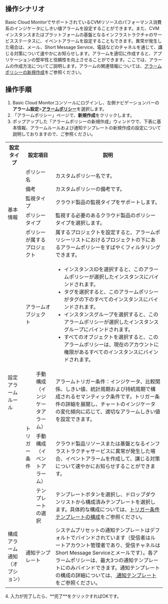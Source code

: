 ## 操作シナリオ
Basic Cloud MonitorでサポートされているCVMリソースのパフォーマンス消費系のインジケータにしきい値アラームを設定することができます。また、CVMインスタンスまたはプラットフォームの基盤となるインフラストラクチャのサービスステータスに、イベントアラームを設定することもできます。異常が発生した場合は、メール、Short Message Service、電話などのチャネルを通じて、講じる対策について速やかにお知らせします。アラームを適切に作成すると、アプリケーションの堅牢性と信頼性を向上させることができます。ここでは、アラームの作成方法についてご説明します。アラームの関連情報については、[アラームポリシーの新規作成](https://intl.cloud.tencent.com/document/product/248/38916)をご参照ください。

## 操作手順
1. Basic Cloud Monitorコンソールにログインし、左側ナビゲーションバーの**アラーム設定**>[**アラームポリシー**](https://console.cloud.tencent.com/monitor/alarm2/policy)を選択します。
2. 「アラームポリシー」ページで、**新規作成**をクリックします。
3. ポップアップした「アラームポリシーの新規作成」ウィンドウで、下表に基本情報、アラームルールおよび通知テンプレートの新規作成の設定について説明しておりますので、ご参照ください。
<table>
  <tr>
    <th>設定タイプ</th>
    <th width="19%" colspan=2>設定項目</th>
    <th>説明</th>
  </tr>
  <tr>
    <td  rowspan="5"> 基本<br>情報</td>
    <td colspan=2>ポリシー名</td>
    <td>カスタムポリシー名です。</td>
  </tr>
  <tr>
    <td colspan=2>備考</td>
    <td>カスタムポリシーの備考です。</td>
  </tr>
  <tr>
    <td colspan=2>監視タイプ</td>
    <td>クラウド製品の監視タイプをサポートします。</td>
  </tr>
  <tr>
    <td colspan=2>ポリシータイプ</td>
    <td>監視する必要のあるクラウド製品のポリシータイプを選択します。</td>
  </tr>
  <tr>
    <td colspan=2>ポリシーが属するプロジェクト</td>
    <td>属するプロジェクトを設定すると、アラームポリシーリストにおけるプロジェクトの下にあるアラームポリシーをすばやくフィルタリングできます。
  </tr>
  <tr>
    <td rowspan="4">設定<br>アラーム<br>ルール</td>
    <td colspan=2>アラームオブジェクト</td>
    <td>
      <ul>
			         <li>インスタンスIDを選択すると、このアラームポリシーが選択したインスタンスにバインドされます。</li>
           <li>タグを選択すると、このアラームポリシーがタグの下のすべてのインスタンスにバインドされます。</li>
               <li>インスタンスグループを選択すると、このアラームポリシーが選択したインスタンスグループにバインドされます。</li>
		            <li>すべてのオブジェクトを選択すると、このアラームポリシーは、現在のアカウントに権限があるすべてのインスタンスにバインドされます。</li>
           </ul>
        </td>
		<tr>
		<td rowspan=3>トリガー条件</td>
    <td>手動<br>構成<br>（インジケータアラーム）</td>
    <td>
アラームトリガー条件：インジケータ、比較関係、しきい値、統計周期および持続周期で構成されるセマンティック条件です。トリガー条件の詳細を展開し、チャートのインジケータの変化傾向に応じて、適切なアラームしきい値を設定できます。
  <tr>
    <td>手動<br>構成<br>（イベントアラーム）</td>
    <td>クラウド製品リソースまたは基盤となるインフラストラクチャサービスに異常が発生した場合、イベントアラームを作成して、講じる対策について速やかにお知らせすることができます。</td>
  </tr>
  <tr>
    <td>テンプレートの選択</td>
    <td> テンプレートボタンを選択し、ドロップダウンリストから構成済みテンプレートを選択します。具体的な構成については、<a href="https://intl.cloud.tencent.com/document/product/248/38911">トリガー条件テンプレートの構成</a>をご参照ください。</td>
  </tr>
        <tr>
        <td>構成<br>アラーム<br>通知<br>（オプション）</td>
        <td colspan=2>通知テンプレート</td>
        <td>システムプリセットの通知テンプレートはデフォルトでバインドされています（受信者はルートアカウント管理者であり、受信チャネルはShort Message Serviceとメールです）。各アラームポリシーは、最大3つの通知テンプレートにのみバインドできます。通知テンプレートの構成の詳細については、<a href="https://intl.cloud.tencent.com/document/product/248/38922"> 通知テンプレート</a>をご参照ください。</li></td>
    </tr>
		</table>
4. 入力が完了したら、**完了**をクリックすればOKです。





